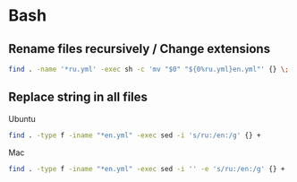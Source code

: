 # Bash

## Rename files recursively / Change extensions

```bash
find . -name '*ru.yml' -exec sh -c 'mv "$0" "${0%ru.yml}en.yml"' {} \;
```

## Replace string in all files

Ubuntu

```bash
find . -type f -iname "*en.yml" -exec sed -i 's/ru:/en:/g' {} +
```

Mac

```bash
find . -type f -iname "*en.yml" -exec sed -i '' -e 's/ru:/en:/g' {} +
```